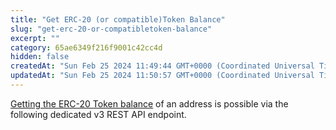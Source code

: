 ```yaml
---
title: "Get ERC-20 (or compatible)Token Balance"
slug: "get-erc-20-or-compatibletoken-balance"
excerpt: ""
category: 65ae6349f216f9001c42cc4d
hidden: false
createdAt: "Sun Feb 25 2024 11:49:44 GMT+0000 (Coordinated Universal Time)"
updatedAt: "Sun Feb 25 2024 11:50:57 GMT+0000 (Coordinated Universal Time)"
---
```

[Getting the ERC-20 Token balance](https://apidoc.tatum.io/tag/Fungible-Tokens-(ERC-20-or-compatible)/#operation/Erc20GetBalance) of an address is possible via the following dedicated v3 REST API endpoint.
